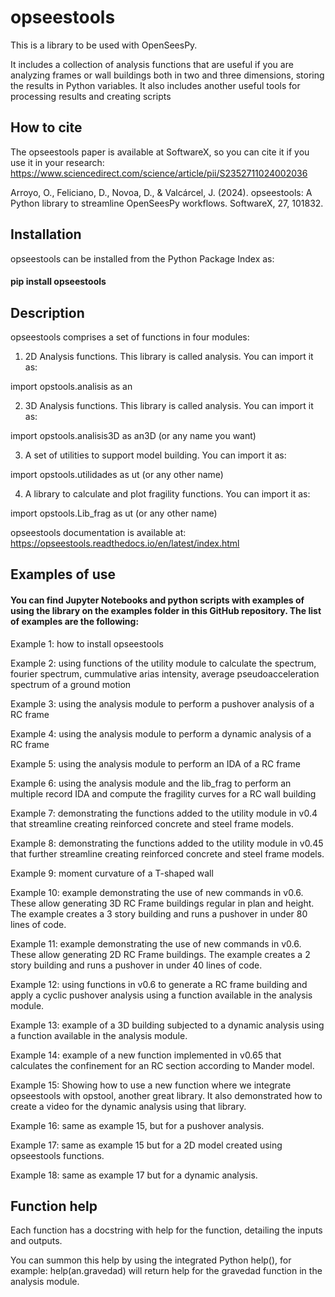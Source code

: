 # opseestools

This is a library to be used with OpenSeesPy.

It includes a collection of analysis functions that are useful if you are analyzing frames or wall buildings both in two and three dimensions, storing the results in Python variables. 
It also includes another useful tools for processing results and creating scripts

## How to cite

The opseestools paper is available at SoftwareX, so you can cite it if you use it in your research: https://www.sciencedirect.com/science/article/pii/S2352711024002036

Arroyo, O., Feliciano, D., Novoa, D., & Valcárcel, J. (2024). opseestools: A Python library to streamline OpenSeesPy workflows. SoftwareX, 27, 101832.

## Installation

opseestools can be installed from the Python Package Index as:

#### pip install opseestools

## Description

opseestools comprises a set of functions in four modules:

1) 2D Analysis functions. This library is called analysis. You can import it as:

import opstools.analisis as an

2) 3D Analysis functions. This library is called analysis. You can import it as:

import opstools.analisis3D as an3D (or any name you want)

3) A set of utilities to support model building. You can import it as:

import opstools.utilidades as ut (or any other name)

4) A library to calculate and plot fragility functions. You can import it as:

import opstools.Lib_frag as ut (or any other name)

opseestools documentation is available at: https://opseestools.readthedocs.io/en/latest/index.html

## Examples of use

#### You can find Jupyter Notebooks and python scripts with examples of using the library on the examples folder in this GitHub repository. The list of examples are the following:

Example 1: how to install opseestools

Example 2: using functions of the utility module to calculate the spectrum, fourier spectrum, cummulative arias intensity, average pseudoacceleration spectrum of a ground motion

Example 3: using the analysis module to perform a pushover analysis of a RC frame

Example 4: using the analysis module to perform a dynamic analysis of a RC frame

Example 5: using the analysis module to perform an IDA of a RC frame

Example 6: using the analysis module and the lib_frag to perform an multiple record IDA and compute the fragility curves for a RC wall building

Example 7: demonstrating the functions added to the utility module in v0.4 that streamline creating reinforced concrete and steel frame models.

Example 8: demonstrating the functions added to the utility module in v0.45 that further streamline creating reinforced concrete and steel frame models.

Example 9: moment curvature of a T-shaped wall

Example 10: example demonstrating the use of new commands in v0.6. These allow generating 3D RC Frame buildings regular in plan and height. The example creates a 3 story building and runs a pushover in under 80 lines of code.

Example 11: example demonstrating the use of new commands in v0.6. These allow generating 2D RC Frame buildings. The example creates a 2 story building and runs a pushover in under 40 lines of code.

Example 12: using functions in v0.6 to generate a RC frame building and apply a cyclic pushover analysis using a function available in the analysis module.

Example 13: example of a 3D building subjected to a dynamic analysis using a function available in the analysis module.

Example 14: example of a new function implemented in v0.65 that calculates the confinement for an RC section according to Mander model.

Example 15: Showing how to use a new function where we integrate opseestools with opstool, another great library. It also demonstrated how to create a video for the dynamic analysis using that library.

Example 16: same as example 15, but for a pushover analysis.

Example 17: same as example 15 but for a 2D model created using opseestools functions.

Example 18: same as example 17 but for a dynamic analysis.

## Function help

Each function has a docstring with help for the function, detailing the inputs and outputs. 

You can summon this help by using the integrated Python help(), for example: help(an.gravedad) will return help for the gravedad function in the analysis module.
